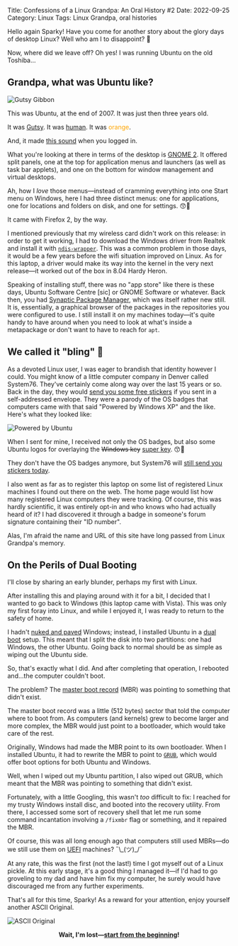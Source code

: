 Title: Confessions of a Linux Grandpa: An Oral History #2
Date: 2022-09-25
Category: Linux
Tags: Linux Grandpa, oral histories

Hello again Sparky! Have you come for another story about the glory days of desktop Linux? Well who am I to disappoint? 👴️

Now, where did we leave off? Oh yes! I was running Ubuntu on the old Toshiba...

## Grandpa, what was Ubuntu like?

![Gutsy Gibbon]({static}/images/ubuntu-7-10-gutsy.png)

This was Ubuntu, at the end of 2007. It was just then three years old. 

It was [Gutsy](https://en.wikipedia.org/wiki/Ubuntu_version_history#Ubuntu_7.10_(Gutsy_Gibbon)). It was [human](https://en.wikipedia.org/wiki/Ubuntu_philosophy). It was <span style="color: orange">orange</span>. 

And, it made [this sound](https://www.youtube.com/watch?v=NL3c4l6G6pM) when you logged in.

What you're looking at there in terms of the desktop is [GNOME 2](https://en.wikipedia.org/wiki/GNOME#GNOME_2). It offered split panels, one at the top for application menus and launchers (as well as task bar applets), and one on the bottom for window management and virtual desktops. 

Ah, how I *love* those menus&mdash;instead of cramming everything into one Start menu on Windows, here I had three distinct menus: one for applications, one for locations and folders on disk, and one for settings. 😙️🤌️

It came with Firefox 2, by the way.

I mentioned previously that my wireless card didn't work on this release: in order to get it working, I had to download the Windows driver from Realtek and install it with [`ndis-wrapper`](https://en.wikipedia.org/wiki/NDISwrapper). This was a common problem in those days, it would be a few years before the wifi situation improved on Linux. As for this laptop, a driver would make its way into the kernel in the very next release&mdash;it worked out of the box in 8.04 Hardy Heron.

Speaking of installing stuff, there was no "app store" like there is these days, Ubuntu Software Centre [sic] or GNOME Software or whatever. Back then, you had [Synaptic Package Manager](https://en.wikipedia.org/wiki/Synaptic_(software)), which was itself rather new still. It is, essentially, a graphical browser of the packages in the repositories you were configured to use. I still install it on my machines today&mdash;it's quite handy to have around when you need to look at what's inside a metapackage or don't want to have to reach for `apt`.

## We called it "bling" 🥇️

As a devoted Linux user, I was eager to brandish that identity however I could. You might know of a little computer company in Denver called System76. They've certainly come along way over the last 15 years or so. Back in the day, they would [send you some free stickers](https://web.archive.org/web/20080430063103/http://system76.com/article_info.php?articles_id=9) if you sent in a self-addressed envelope. They were a parody of the OS badges that computers came with that said "Powered by Windows XP" and the like. Here's what they looked like: 

![Powered by Ubuntu]({static}/images/powered-by-ubuntu.png)

When I sent for mine, I received not only the OS badges, but also some Ubuntu logos for overlaying the <span style="text-decoration: line-through">Windows key</span> [super key](https://en.wikipedia.org/wiki/Super_key_(keyboard_button)). 😙️🤌️

They don't have the OS badges anymore, but System76 will [still send you stickers today](https://system76.com/merch/stickers).

I also went as far as to register this laptop on some list of registered Linux machines I found out there on the web. The home page would list how many registered Linux computers they were tracking. Of course, this was hardly scientific, it was entirely opt-in and who knows who had actually heard of it? I had discovered it through a badge in someone's forum signature containing their "ID number".

Alas, I'm afraid the name and URL of this site have long passed from Linux Grandpa's memory.

## On the Perils of Dual Booting

I'll close by sharing an early blunder, perhaps my first with Linux.

After installing this and playing around with it for a bit, I decided that I wanted to go back to Windows (this laptop came with Vista). This was only my first foray into Linux, and while I enjoyed it, I was ready to return to the safety of home.

I hadn't [nuked and paved](https://en.wikipedia.org/wiki/Disk_formatting#REFORMAT) Windows; instead, I installed Ubuntu in a [dual boot](https://en.wikipedia.org/wiki/Multi-booting#Microsoft_Windows_and_Linux) setup. This meant that I split the disk into two partitions: one had Windows, the other Ubuntu. Going back to normal should be as simple as wiping out the Ubuntu side.

So, that's exactly what I did. And after completing that operation, I rebooted and...the computer couldn't boot.

The problem? The [master boot record](https://en.wikipedia.org/wiki/Master_boot_record) (MBR) was pointing to something that didn't exist.

The master boot record was a little (512 bytes) sector that told the computer where to boot from. As computers (and kernels) grew to become larger and more complex, the MBR would just point to a bootloader, which would take care of the rest.

Originally, Windows had made the MBR point to its own bootloader. When I installed Ubuntu, it had to rewrite the MBR to point to [`GRUB`](https://en.wikipedia.org/wiki/GNU_GRUB), which would offer boot options for both Ubuntu and Windows.

Well, when I wiped out my Ubuntu partition, I also wiped out GRUB, which meant that the MBR was pointing to something that didn't exist.

Fortunately, with a little Googling, this wasn't *too* difficult to fix: I reached for my trusty Windows install disc, and booted into the recovery utility. From there, I accessed some sort of recovery shell that let me run some command incantation involving a `/fixmbr` flag or something, and it repaired the MBR.

Of course, this was all long enough ago that computers still used MBRs&mdash;do we still use them on [UEFI](https://en.wikipedia.org/wiki/UEFI#Disk_device_compatibility) machines? ¯\\\_(ツ)_/¯

At any rate, this was the first (not the last!) time I got myself out of a Linux pickle. At this early stage, it's a good thing I managed it&mdash;if I'd had to go groveling to my dad and have him fix my computer, he surely would have discouraged me from any further experiments.

That's all for this time, Sparky! As a reward for your attention, enjoy yourself another ASCII Original.

![ASCII Original]({static}/images/asciioriginal.png)

<footer style="text-align: center;font-weight: bold;">
Wait, I'm lost&mdash;<a href="{tag}Linux Grandpa">start from the beginning</a>!
</footer>